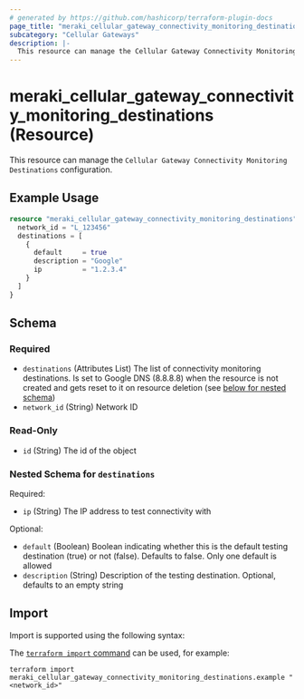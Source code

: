```yaml
---
# generated by https://github.com/hashicorp/terraform-plugin-docs
page_title: "meraki_cellular_gateway_connectivity_monitoring_destinations Resource - terraform-provider-meraki"
subcategory: "Cellular Gateways"
description: |-
  This resource can manage the Cellular Gateway Connectivity Monitoring Destinations configuration.
---
```


# meraki_cellular_gateway_connectivity_monitoring_destinations (Resource)

This resource can manage the `Cellular Gateway Connectivity Monitoring Destinations` configuration.

## Example Usage

```terraform
resource "meraki_cellular_gateway_connectivity_monitoring_destinations" "example" {
  network_id = "L_123456"
  destinations = [
    {
      default     = true
      description = "Google"
      ip          = "1.2.3.4"
    }
  ]
}
```

<!-- schema generated by tfplugindocs -->
## Schema

### Required

- `destinations` (Attributes List) The list of connectivity monitoring destinations. Is set to Google DNS (8.8.8.8) when the resource is not created and gets reset to it on resource deletion (see [below for nested schema](#nestedatt--destinations))
- `network_id` (String) Network ID

### Read-Only

- `id` (String) The id of the object

<a id="nestedatt--destinations"></a>
### Nested Schema for `destinations`

Required:

- `ip` (String) The IP address to test connectivity with

Optional:

- `default` (Boolean) Boolean indicating whether this is the default testing destination (true) or not (false). Defaults to false. Only one default is allowed
- `description` (String) Description of the testing destination. Optional, defaults to an empty string

## Import

Import is supported using the following syntax:

The [`terraform import` command](https://developer.hashicorp.com/terraform/cli/commands/import) can be used, for example:

```shell
terraform import meraki_cellular_gateway_connectivity_monitoring_destinations.example "<network_id>"
```
